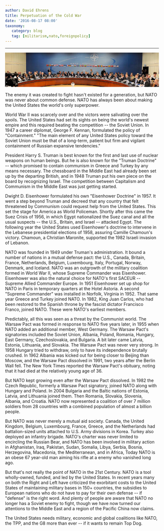```yaml
---
author: David Ehrens
title: Perpetuation of the Cold War
date: '2016-08-17 08:00'
taxonomy:
   category: blog
   tag: [militarism,nato,foreignpolicy]
---
```

---

![](nato.jpg)

The enemy it was created to fight hasn't existed for a generation, but NATO was never about common defense. NATO has always been about making the United States the world's only superpower.

World War II was scarcely over and the victors were salivating over the spoils. The United States had set its sights on being the world's newest empire and this required beating the competition -- the Soviet Union. In 1947 a career diplomat, George F. Kennan, formulated the policy of "Containment."  "The main element of any United States policy toward the Soviet Union must be that of a long-term, patient but firm and vigilant containment of Russian expansive tendencies."

President Harry S. Truman is best known for the first and last use of nuclear weapons on human beings. But he is also known for the "Truman Doctrine" -- which promised to contain communism in Greece and Turkey by any means necessary. The chessboard in the Middle East had already been set up by the departing British, and in 1948 Truman put his own piece on the board by recognizing Israel. The competition between Capitalism and Communism in the Middle East was just getting started.

Dwight D. Eisenhower formulated his own "Eisenhower Doctrine" in 1957. It went a step beyond Truman and decreed that any country that felt threatened by Communism could request help from the United States. This set the stage for America as World Policeman. Shortly after this came the Suez Crisis of 1956, in which Egypt nationalized the Suez canal and all the usual suspects -- the U.S., Britain, and Israel -- attacked Egypt. The following year the United States used Eisenhower's doctrine to intervene in the Lebanese presidential elections of 1958, assuring Camille Chamoun's victory. Chamoun, a Christian Maronite, supported the 1982 Israeli invasion of Lebanon.

NATO was founded in 1949 under Truman's administration. It bound a number of nations in a mutual defense pact: the U.S., Canada, Britain, France, Netherlands, Belgium, Luxembourg, Italy, Portugal, Norway, Denmark, and Iceland. NATO was an outgrowth of the military coalition formed in World War II, whose Supreme Commander was Eisenhower. Eisenhower was also the natural choice for NATO's first SACEUR -- Supreme Allied Commander Europe. In 1951 Eisenhower set up shop for NATO in Paris in temporary quarters at the Hotel Astoria. A second "Supreme Commander" was installed in Norfolk, Virginia in 1952. That same year Greece and Turkey joined NATO. In 1982, King Juan Carlos, who had been restored to the Spanish throne by the fascist dictator Francisco Franco, joined NATO. These were NATO's earliest members.

Predictably, all this was seen as a threat by the Communist world. The Warsaw Pact was formed in response to NATO five years later, in 1955 when NATO added an additional member, West Germany. The Warsaw Pact's signatories included the Soviet Union, Albania, Poland, Romania, Hungary, East Germany, Czechoslovakia, and Bulgaria. A bit later came Latvia, Estonia, Lithuania, and Slovakia. The Warsaw Pact was never very strong. In 1958 Hungary tried to withdraw, only to have its independence brutally crushed. In 1962 Albania was kicked out for being closer to Beijing than Moscow, and the Warsaw Pact dissolved in 1991, two years after the Berlin Wall fell. The New York Times reported the Warsaw Pact's obituary, noting that it had died at the relatively young age of 36.

But NATO kept growing even after the Warsaw Pact dissolved. In 1982 the Czech Republic, formerly a Warsaw Pact signatory, joined NATO along with Hungary and Poland. In 2004 Bulgaria and the Baltic nations of Estonia, Latvia, and Lithuania joined them. Then Romania, Slovakia, Slovenia, Albania, and Croatia. NATO now represented a coalition of over 7 million soldiers from 28 countries with a combined population of almost a billion people.

But NATO was never merely a mutual aid society. Canada, the United Kingdom, Belgium, Luxembourg, France, Greece, and the Netherlands had battalion-sized units attached to U.S. Army divisions in Korea. Turkey also deployed an infantry brigade. NATO's charter was never limited to encircling the Russian Bear, and NATO has been involved in military action in Afghanistan, Iraq, Pakistan, Sudan, Somalia, Libya, Serbia, Bosnia, Herzegovina, Macedonia, the Mediterranean, and in Africa, Today NATO is an obese 67 year-old man aiming his rifle at a enemy who vanished long ago.

But that's not really the point of NATO in the 21st Century. NATO is a tool wholly-owned, funded, and led by the United States. In recent years many on both the Right and Left have criticized the exorbitant costs to the United States of maintaining military bases in 150+ countries, the subsidies to European nations who do not have to pay for their own defense -- if "defense" is the right word. And plenty of people are aware that NATO no longer has a Soviet enemy to fight, though we have now turned our attentions to the Middle East and a region of the Pacific China now claims.

The United States needs military, economic and global coalitions like NATO, the TPP, and the G8 more than ever -- if it wants to remain Top Dog.

